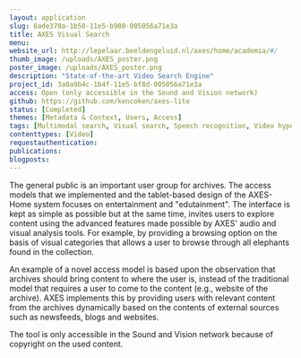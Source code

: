 ```yaml
---
layout: application
slug: 6ade370a-1b50-11e5-b980-005056a71e3a
title: AXES Visual Search
menu: 
website_url: http://lepelaar.beeldengeluid.nl/axes/home/academia/#/
thumb_image: /uploads/AXES_poster.png
poster_image: /uploads/AXES_poster.png
description: "State-of-the-art Video Search Engine"
project_id: 3a0a9b4c-1b4f-11e5-bf8d-005056a71e3a
access: Open (only accessible in the Sound and Vision network)
github: https://github.com/kencoken/axes-lite
status: [Completed]
themes: [Metadata & Context, Users, Access]
tags: [Multimodal search, Visual search, Speech recognition, Video hyperlinking, Access models]
contenttypes: [Video]
requestauthentication: 
publications: 
blogposts: 
---
```


The general public is an important user group for archives. The access models that we implemented and the tablet-based design of the AXES-Home system focuses on entertainment and "edutainment". The interface is kept as simple as possible but at the same time, invites users to explore content using the advanced features made possible by AXES' audio and visual analysis tools. For example, by providing a browsing option on the basis of visual categories that allows a user to browse through all elephants found in the collection.

An example of a novel access model is based upon the observation that archives should bring content to where the user is, instead of the traditional model that requires a user to come to the content (e.g., website of the archive). AXES implements this by providing users with relevant content from the archives dynamically based on the contents of external sources such as newsfeeds, blogs and websites.

The tool is only accessible in the Sound and Vision network because of copyright on the used content.
